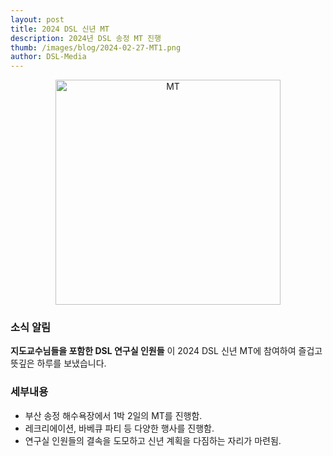 ```yaml
---
layout: post
title: 2024 DSL 신년 MT 
description: 2024년 DSL 송정 MT 진행 
thumb: /images/blog/2024-02-27-MT1.png
author: DSL-Media
---
```


<div  align='center'>
<figure> 
    <img src="{{ page.thumb }}" alt="MT" style="width:360px; height:360px;">
    <figcaption align='center'></figcaption>
</figure>
</div>

### 소식 알림
**지도교수님들을 포함한 DSL 연구실 인원들** 이 2024 DSL 신년 MT에 참여하여 즐겁고 뜻깊은 하루를 보냈습니다. 


### 세부내용
- 부산 송정 해수욕장에서 1박 2일의 MT를 진행함.
- 레크리에이션, 바베큐 파티 등 다양한 행사를 진행함.
- 연구실 인원들의 결속을 도모하고 신년 계획을 다짐하는 자리가 마련됨.
